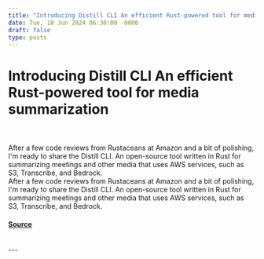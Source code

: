 ```yaml
---
title: "Introducing Distill CLI An efficient Rust-powered tool for media summarization"
date: Tue, 18 Jun 2024 06:30:00 -0800
draft: false
type: posts
---
```

# Introducing Distill CLI An efficient Rust-powered tool for media summarization

<br/>

<br/>
After a few code reviews from Rustaceans at Amazon and a bit of polishing, I'm ready to share the Distill CLI. An open-source tool written in Rust for summarizing meetings and other media that uses AWS services, such as S3, Transcribe, and Bedrock.
<br/>
After a few code reviews from Rustaceans at Amazon and a bit of polishing, I'm ready to share the Distill CLI. An open-source tool written in Rust for summarizing meetings and other media that uses AWS services, such as S3, Transcribe, and Bedrock.

#### [Source](https://www.allthingsdistributed.com/2024/06/introducing-distill-cli.html?utm_campaign=inbound&utm_source=rss)

<br/>
---
